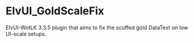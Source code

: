 # ElvUI_GoldScaleFix
ElvUI-WotLK 3.3.5 plugin that aims to fix the scuffed gold DataText on low UI-scale setups.
